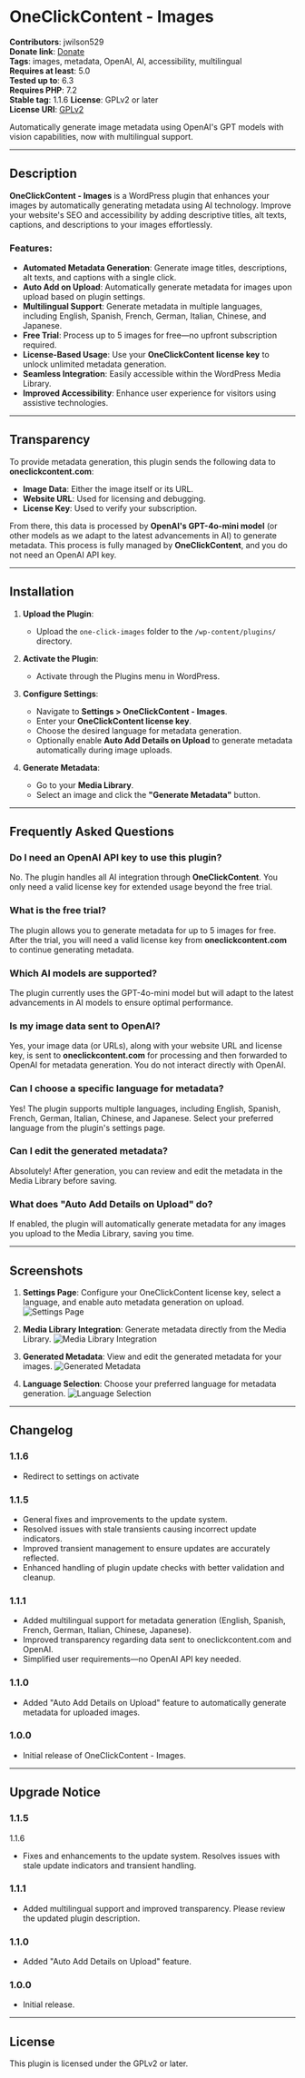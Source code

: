 # OneClickContent - Images

**Contributors**: jwilson529  
**Donate link**: [Donate](https://oneclickcontent.com/donate)  
**Tags**: images, metadata, OpenAI, AI, accessibility, multilingual  
**Requires at least**: 5.0  
**Tested up to**: 6.3  
**Requires PHP**: 7.2  
**Stable tag**: 1.1.6 
**License**: GPLv2 or later  
**License URI**: [GPLv2](https://www.gnu.org/licenses/gpl-2.0.html)  

Automatically generate image metadata using OpenAI's GPT models with vision capabilities, now with multilingual support.

---

## Description

**OneClickContent - Images** is a WordPress plugin that enhances your images by automatically generating metadata using AI technology. Improve your website's SEO and accessibility by adding descriptive titles, alt texts, captions, and descriptions to your images effortlessly.

### Features:

- **Automated Metadata Generation**: Generate image titles, descriptions, alt texts, and captions with a single click.
- **Auto Add on Upload**: Automatically generate metadata for images upon upload based on plugin settings.
- **Multilingual Support**: Generate metadata in multiple languages, including English, Spanish, French, German, Italian, Chinese, and Japanese.
- **Free Trial**: Process up to 5 images for free—no upfront subscription required.
- **License-Based Usage**: Use your **OneClickContent license key** to unlock unlimited metadata generation.
- **Seamless Integration**: Easily accessible within the WordPress Media Library.
- **Improved Accessibility**: Enhance user experience for visitors using assistive technologies.

---

## Transparency

To provide metadata generation, this plugin sends the following data to **oneclickcontent.com**:
- **Image Data**: Either the image itself or its URL.
- **Website URL**: Used for licensing and debugging.
- **License Key**: Used to verify your subscription.

From there, this data is processed by **OpenAI's GPT-4o-mini model** (or other models as we adapt to the latest advancements in AI) to generate metadata. This process is fully managed by **OneClickContent**, and you do not need an OpenAI API key.

---

## Installation

1. **Upload the Plugin**:
   - Upload the `one-click-images` folder to the `/wp-content/plugins/` directory.

2. **Activate the Plugin**:
   - Activate through the Plugins menu in WordPress.

3. **Configure Settings**:
   - Navigate to **Settings > OneClickContent - Images**.
   - Enter your **OneClickContent license key**.
   - Choose the desired language for metadata generation.
   - Optionally enable **Auto Add Details on Upload** to generate metadata automatically during image uploads.

4. **Generate Metadata**:
   - Go to your **Media Library**.
   - Select an image and click the **"Generate Metadata"** button.

---

## Frequently Asked Questions

### Do I need an OpenAI API key to use this plugin?

No. The plugin handles all AI integration through **OneClickContent**. You only need a valid license key for extended usage beyond the free trial.

### What is the free trial?

The plugin allows you to generate metadata for up to 5 images for free. After the trial, you will need a valid license key from **oneclickcontent.com** to continue generating metadata.

### Which AI models are supported?

The plugin currently uses the GPT-4o-mini model but will adapt to the latest advancements in AI models to ensure optimal performance.

### Is my image data sent to OpenAI?

Yes, your image data (or URLs), along with your website URL and license key, is sent to **oneclickcontent.com** for processing and then forwarded to OpenAI for metadata generation. You do not interact directly with OpenAI.

### Can I choose a specific language for metadata?

Yes! The plugin supports multiple languages, including English, Spanish, French, German, Italian, Chinese, and Japanese. Select your preferred language from the plugin's settings page.

### Can I edit the generated metadata?

Absolutely! After generation, you can review and edit the metadata in the Media Library before saving.

### What does "Auto Add Details on Upload" do?

If enabled, the plugin will automatically generate metadata for any images you upload to the Media Library, saving you time.

---

## Screenshots

1. **Settings Page**: Configure your OneClickContent license key, select a language, and enable auto metadata generation on upload.
   ![Settings Page](assets/settings.png)

2. **Media Library Integration**: Generate metadata directly from the Media Library.
   ![Media Library Integration](assets/media-library.png)

3. **Generated Metadata**: View and edit the generated metadata for your images.
   ![Generated Metadata](assets/generated.png)

4. **Language Selection**: Choose your preferred language for metadata generation.
   ![Language Selection](assets/language.png)
---

## Changelog

### 1.1.6
- Redirect to settings on activate

### 1.1.5
- General fixes and improvements to the update system.
- Resolved issues with stale transients causing incorrect update indicators.
- Improved transient management to ensure updates are accurately reflected.
- Enhanced handling of plugin update checks with better validation and cleanup.

### 1.1.1
- Added multilingual support for metadata generation (English, Spanish, French, German, Italian, Chinese, Japanese).
- Improved transparency regarding data sent to oneclickcontent.com and OpenAI.
- Simplified user requirements—no OpenAI API key needed.

### 1.1.0
- Added "Auto Add Details on Upload" feature to automatically generate metadata for uploaded images.

### 1.0.0
- Initial release of OneClickContent - Images.

---

## Upgrade Notice

### 1.1.5
1.1.6
- Fixes and enhancements to the update system. Resolves issues with stale update indicators and transient handling.

### 1.1.1
- Added multilingual support and improved transparency. Please review the updated plugin description.

### 1.1.0
- Added "Auto Add Details on Upload" feature.

### 1.0.0
- Initial release.

---

## License

This plugin is licensed under the GPLv2 or later.